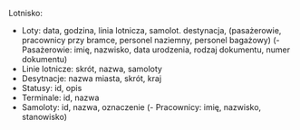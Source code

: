 Lotnisko:

- Loty: data, godzina, linia lotnicza, samolot. destynacja, (pasażerowie,  pracownicy przy bramce, personel naziemny, personel bagażowy)
(- Pasażerowie: imię, nazwisko, data urodzenia, rodzaj dokumentu, numer dokumentu)
- Linie lotnicze: skrót, nazwa, samoloty
- Desytnacje: nazwa miasta, skrót, kraj
- Statusy: id, opis
- Terminale: id, nazwa
- Samoloty: id, nazwa, oznaczenie
(- Pracownicy: imię, nazwisko, stanowisko)
